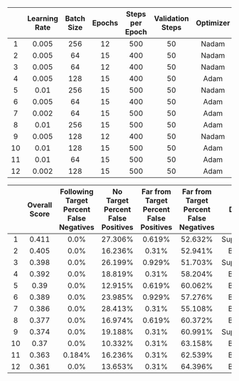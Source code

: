 |  | Learning Rate | Batch Size | Epochs | Steps per Epoch | Validation Steps | Optimizer | IOU | Score | Dataset |
|:---:|:---:|:---:|:---:|:---:|:---:|:---:|:---:|:---:|:---:|
| 1 | 0.005 | 256 | 12 | 500 | 50 | Nadam | 0.562 | 0.411 | Suplemental |
| 2 | 0.005 | 64 | 15 | 400 | 50 | Nadam | 0.535 | 0.405 | Baseline |
| 3 | 0.005 | 64 | 12 | 400 | 50 | Nadam | 0.541 | 0.398 | Supplemental |
| 4 | 0.005 | 128 | 15 | 400 | 50 | Adam | 0.537 | 0.392 | Baseline |
| 5 | 0.01 | 256 | 15 | 500 | 50 | Nadam | 0.529 | 0.390 | Baseline |
| 6 | 0.005 | 64 | 15 | 400 | 50 | Adam | 0.539 | 0.389 | Baseline |
| 7 | 0.002 | 64 | 15 | 500 | 50 | Adam | 0.535 | 0.386 | Baseline |
| 8 | 0.01 | 256 | 15 | 500 | 50 | Adam | 0.518 | 0.377 | Baseline |
| 9 | 0.005 | 128 | 12 | 400 | 50 | Nadam | 0.520 | 0.374 | Supplemental |
| 10 | 0.01 | 128 | 15 | 500 | 50 | Adam | 0.506 | 0.370 | Baseline |
| 11 | 0.01 | 64 | 15 | 500 | 50 | Adam | 0.505 | 0.363 | Baseline |
| 12 | 0.002 | 128 | 15 | 500 | 50 | Adam | 0.501 | 0.361 | Baseline |


|  | Overall<br>Score | Following Target<br>Percent False Negatives | No Target<br>Percent False Positives | Far from Target<br>Percent False Positives | Far from Target<br>Percent False Negatives | Dataset |
|:---:|:---:|:---:|:---:|:---:|:---:|:---:|
| 1 | 0.411 | 0.0% | 27.306% | 0.619% | 52.632% | Suplemental |
| 2 | 0.405 | 0.0% | 16.236% | 0.31% | 52.941% | Baseline |
| 3 | 0.398 | 0.0% | 26.199% | 0.929% | 51.703% | Suplemental |
| 4 | 0.392 | 0.0% | 18.819% | 0.31% | 58.204% | Baseline |
| 5 | 0.39 | 0.0% | 12.915% | 0.619% | 60.062% | Baseline |
| 6 | 0.389 | 0.0% | 23.985% | 0.929% | 57.276% | Baseline |
| 7 | 0.386 | 0.0% | 28.413% | 0.31% | 55.108% | Baseline |
| 8 | 0.377 | 0.0% | 16.974% | 0.619% | 60.372% | Baseline |
| 9 | 0.374 | 0.0% | 19.188% | 0.31% | 60.991% | Suplemental |
| 10 | 0.37 | 0.0% | 10.332% | 0.31% | 63.158% | Baseline |
| 11 | 0.363 | 0.184% | 16.236% | 0.31% | 62.539% | Baseline |
| 12 | 0.361 | 0.0% | 13.653% | 0.31% | 64.396% | Baseline |
